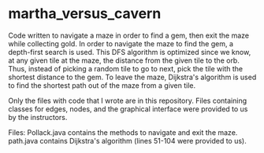 # martha_versus_cavern
Code written to navigate a maze in order to find a gem, then exit the maze while collecting gold. In order to navigate the maze to find the gem, a depth-first search is used. This DFS algorithm is optimized since we know, at any given tile at the maze, the distance from the given tile to the orb. Thus, instead of picking a random tile to go to next, pick the tile with the shortest distance to the gem. To leave the maze, Dijkstra's algorithm is used to find the shortest path out of the maze from a given tile.

Only the files with code that I wrote are in this repository. Files containing classes for edges, nodes, and the graphical interface were provided to us by the instructors.

Files:
Pollack.java contains the methods to navigate and exit the maze. 
path.java contains Dijkstra's algorithm (lines 51-104 were provided to us).
